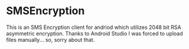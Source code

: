 # SMSEncryption
This is an SMS Encryption client for andriod which utilizes 2048 bit RSA asymmetric encryption.
Thanks to Android Studio I was forced to upload files manually... so, sorry about that. 
